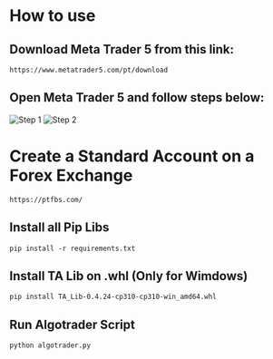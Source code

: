 # How to use

## Download Meta Trader 5 from this link:
    https://www.metatrader5.com/pt/download

## Open Meta Trader 5 and follow steps below:

![Step 1](github.com/kaiodealmeida/enapsebot/img1.jpg)
![Step 2](github.com/kaiodealmeida/enapsebot/img2.jpg)

# Create a Standard Account on a Forex Exchange

    https://ptfbs.com/

## Install all Pip Libs

    pip install -r requirements.txt

## Install TA Lib on .whl (Only for Wimdows)

    pip install TA_Lib-0.4.24-cp310-cp310-win_amd64.whl

## Run Algotrader Script

    python algotrader.py